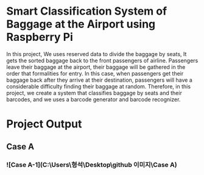 # Smart Classification System of Baggage at the Airport using Raspberry Pi
In this project, We uses reserved data to divide the baggage by seats, It gets the sorted baggage back to the front passengers of airline. Passengers leave their baggage at the airport, their baggage will be gathered in the order that formalities for entry. In this case, when passengers get their baggage back after they arrive at their destination, passengers will have a considerable difficulty finding their baggage at random. Therefore, in this project, we create a system that classifies baggage by seats and their barcodes, and we uses a barcode generator and barcode recognizer. 

# Project Output
## Case A
### ![Case A-1](C:\Users\형석\Desktop\github 이미지\Case A)
